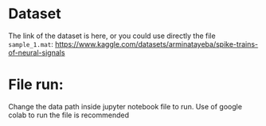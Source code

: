 # Dataset
The link of the dataset is here, or you could use directly the file ```sample_1.mat```:
https://www.kaggle.com/datasets/arminatayeba/spike-trains-of-neural-signals

# File run:
Change the data path inside jupyter notebook file to run. Use of google colab to run the file is recommended
